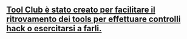 ## [Tool Club è stato creato per facilitare il ritrovamento dei tools per effettuare controlli hack o esercitarsi a farli.](https://toolclub.xyz/)
